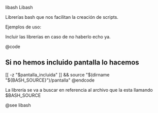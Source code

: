libash Libash

Librerías bash que nos facilitan la creación de scripts.

Ejemplos de uso:

Incluir las librerías en caso de no haberlo echo ya.

@code
## Si no hemos incluido pantalla lo hacemos

[[ -z "$pantalla_incluida" ]] && source "$(dirname "${BASH_SOURCE}")/pantalla"
@endcode

La librería se va a buscar en referencia al archivo que la esta llamando $BASH_SOURCE 

@see libash
